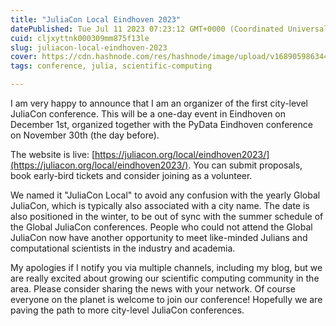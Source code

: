 ```yaml
---
title: "JuliaCon Local Eindhoven 2023"
datePublished: Tue Jul 11 2023 07:23:12 GMT+0000 (Coordinated Universal Time)
cuid: cljxyttnk000309mm875f13le
slug: juliacon-local-eindhoven-2023
cover: https://cdn.hashnode.com/res/hashnode/image/upload/v1689059863447/f5218ac5-7cf2-4036-bbd4-b6f01ff19866.png
tags: conference, julia, scientific-computing

---
```


I am very happy to announce that I am an organizer of the first city-level JuliaCon conference. This will be a one-day event in Eindhoven on December 1st, organized together with the PyData Eindhoven conference on November 30th (the day before).

The website is live: [https://juliacon.org/local/eindhoven2023/](https://juliacon.org/local/eindhoven2023/). You can submit proposals, book early-bird tickets and consider joining as a volunteer.

We named it "JuliaCon Local" to avoid any confusion with the yearly Global JuliaCon, which is typically also associated with a city name. The date is also positioned in the winter, to be out of sync with the summer schedule of the Global JuliaCon conferences. People who could not attend the Global JuliaCon now have another opportunity to meet like-minded Julians and computational scientists in the industry and academia.

My apologies if I notify you via multiple channels, including my blog, but we are really excited about growing our scientific computing community in the area. Please consider sharing the news with your network. Of course everyone on the planet is welcome to join our conference! Hopefully we are paving the path to more city-level JuliaCon conferences.